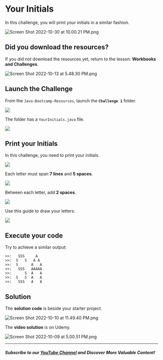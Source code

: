 # Your Initials

In this challenge, you will print your initials in a similar fashion.

![Screen Shot 2022-10-30 at 10.00.21 PM.png](https://firebasestorage.googleapis.com/v0/b/learnthepart-75aed.appspot.com/o/images%2Fac8568e6-e195-45e8-bc3d-d7de80c1caa8?alt=media&token=1775a65e-7d07-4109-b19e-f9e629e06125)

## Did you download the resources?

If you did not download the resources yet, return to the lesson: **Workbooks and Challenges**.

![Screen Shot 2022-10-13 at 5.48.30 PM.png](https://firebasestorage.googleapis.com/v0/b/learnthepart-75aed.appspot.com/o/images%2Ff7cf2384-5c13-44e4-8164-5e529ae08bef?alt=media&token=3e173832-8043-4e0d-beed-66ec495db268)

## Launch the Challenge

From the `Java-Bootcamp-Resources`, launch the **`Challenge 1`** folder.

![](https://firebasestorage.googleapis.com/v0/b/learnthepart-75aed.appspot.com/o/images%2F98e1a420-e622-47a8-adc6-527e137a0b22?alt=media&token=a4c44459-27ef-46ff-b9b8-e744e63e4278)

The folder has a `YourInitials.java` file.

![](https://firebasestorage.googleapis.com/v0/b/learnthepart-75aed.appspot.com/o/images%2F299483f4-cc79-462c-8acd-23825f4fd4c5?alt=media&token=575015fe-6382-401f-8c07-6cbe4375fe64)

## Print your Initials

In this challenge, you need to print your initials.

![](https://firebasestorage.googleapis.com/v0/b/learnthepart-75aed.appspot.com/o/images%2Fac08a87f-7331-47f2-b194-d9428cd0f5a9?alt=media&token=3aefbf3e-cf76-4a86-b414-17d4c3fb13c0)

Each letter must span **7 lines** and **5 spaces**.

![](https://firebasestorage.googleapis.com/v0/b/learnthepart-75aed.appspot.com/o/images%2F36b8823b-51b5-448b-a24b-694022fe6057?alt=media&token=93b6a093-6399-4957-8b65-78639c9b51a4)

Between each letter, add **2 spaces**.

![](https://firebasestorage.googleapis.com/v0/b/learnthepart-75aed.appspot.com/o/images%2Fe9e4896f-7d31-46ac-b23a-69bd7d22a2c6?alt=media&token=b216725a-6d58-446a-aa34-64735d7becf9)

Use this guide to draw your letters.

![](https://firebasestorage.googleapis.com/v0/b/learnthepart-75aed.appspot.com/o/images%2F2d5369ea-dfb5-4425-841c-eb220d58d627?alt=media&token=e98528f2-30d7-48c6-9cd8-0fe4656de399)

## Execute your code
Try to achieve a similar output:
```
>>:   SSS     A  
>>:  S   S   A A 
>>:  S      A   A
>>:   SSS   AAAAA
>>:      S  A   A
>>:  S   S  A   A
>>:   SSS   A   A
```

## Solution

The **solution code** is beside your starter project.

![Screen Shot 2022-10-10 at 11.49.40 PM.png](https://firebasestorage.googleapis.com/v0/b/learnthepart-75aed.appspot.com/o/images%2F751918ba-4b63-4969-a02c-7338f981a422?alt=media&token=3f1b418f-98b5-4c8f-a41f-9305a0adeae7)

The **video solution** is on Udemy.

![Screen Shot 2022-10-09 at 5.00.51 PM.png](https://firebasestorage.googleapis.com/v0/b/learnthepart-75aed.appspot.com/o/images%2F378e76e6-6330-4420-99e4-8f915ec8f4d0?alt=media&token=f81a5bfa-0604-4530-b6a3-c8c4bab07d9f)

-------
##### Subscribe to our [YouTube Channel](https://www.youtube.com/@RayanSlim087?sub_confirmation=1) and Discover More Valuable Content!